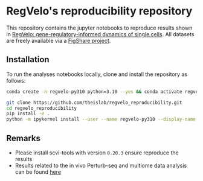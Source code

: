 # RegVelo's reproducibility repository

This repository contains the jupyter notebooks to reproduce results shown in [RegVelo: gene-regulatory-informed dynamics of single cells](https://doi.org/10.1101/2024.12.11.627935).
All datasets are freely available via a [FigShare project](https://figshare.com/account/home#/projects/226860).

## Installation

To run the analyses notebooks locally, clone and install the repository as follows:

```bash
conda create -n regvelo-py310 python=3.10 --yes && conda activate regvelo-py310

git clone https://github.com/theislab/regvelo_reproducibility.git
cd regvelo_reproducibility
pip install -e .
python -m ipykernel install --user --name regvelo-py310 --display-name "regvelo-py310"
```

## Remarks

-   Please install scvi-tools with version `0.20.3` ensure reproduce the results
-   Results related to the in vivo Perturb-seq and multiome data analysis can be found [here](https://github.com/zhiyhu/neural-crest-scmultiomics)
